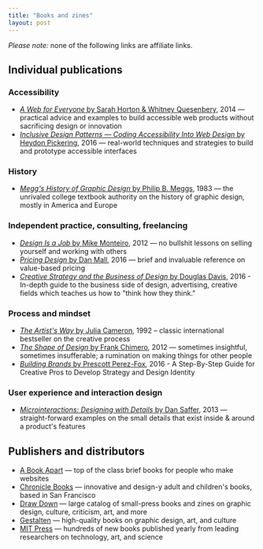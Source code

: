 ```yaml
---
title: "Books and zines"
layout: post
---
```

*Please note:* none of the following links are affiliate links.

## Individual publications

### Accessibility
- [*A Web for Everyone* by Sarah Horton & Whitney Quesenbery](http://rosenfeldmedia.com/books/a-web-for-everyone/), 2014 — practical advice and examples to build accessible web products without sacrificing design or innovation
- [*Inclusive Design Patterns — Coding Accessibility Into Web Design* by Heydon Pickering](https://www.smashingmagazine.com/inclusive-design-patterns/), 2016 — real-world techniques and strategies to build and prototype accessible interfaces

### History
- [*Megg's History of Graphic Design* by Philip B. Meggs](https://www.goodreads.com/book/show/641593.Meggs_History_of_Graphic_Design?ac=1&from_search=true), 1983 — the unrivaled college textbook authority on the history of graphic design, mostly in America and Europe

### Independent practice, consulting, freelancing
- [*Design Is a Job* by Mike Monteiro](https://www.goodreads.com/book/show/13574985-design-is-a-job), 2012 — no bullshit lessons on selling yourself and working with others
- [*Pricing Design* by Dan Mall](https://www.goodreads.com/book/show/28511400-pricing-design), 2016 —  brief and invaluable reference on value-based pricing
- [*Creative Strategy and the Business of Design* by Douglas Davis](http://amzn.to/2dHjsAR), 2016 - In-depth guide to the business side of design, advertising, creative fields which teaches us how to "think how they think."

### Process and mindset
- [*The Artist's Way* by Julia Cameron](https://www.goodreads.com/book/show/615570.The_Artist_s_Way), 1992 – classic international bestseller on the creative process
- [*The Shape of Design* by Frank Chimero](http://shapeofdesignbook.com/), 2012 — sometimes insightful, sometimes insufferable; a rumination on making things for other people
- [*Building Brands* by Prescott Perez-Fox](http://busycreator.com/buildingbrands), 2016 - A Step-By-Step Guide for Creative Pros to Develop Strategy and Design Identity

### User experience and interaction design
- [*Microinteractions: Designing with Details* by Dan Saffer](https://www.goodreads.com/book/show/17239285-microinteractions), 2013 — straight-forward examples on the small details that exist inside & around a product's features

## Publishers and distributors
- [A Book Apart](https://abookapart.com) — top of the class brief books for people who make websites
- [Chronicle Books](https://chroniclebooks.com) — innovative and design-y adult and children's books, based in San Francisco
- [Draw Down](https://draw-down.com/) — large catalog of small-press books and zines on graphic design, culture, criticism, art, and more
- [Gestalten](http://usshop.gestalten.com/) — high-quality books on graphic design, art, and culture
- [MIT Press](https://mitpress.mit.edu/) — hundreds of new books published yearly from leading researchers on technology, art, and science
